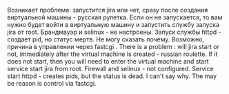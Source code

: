 Возникает проблема: запустится jira или нет, сразу после создания виртуальной машины - русская рулетка.
Если он не запускается, то вам нужно будет войти в виртуальную машину и запустить службу запуска jira от root.
Брандмауэр и selinux - не настроены. Запуск службы httpd - создает pid, но статус мертв.
Не могу сказать почему. Возможно, причина в управлении через fastcgi . 
There is a problem : will jira start or not, immediately after the virtual machine is created - russian roulette.
If it does not start, then you will need to enter the virtual machine and start service start jira from root.
Firewall and selinux - not configured. Service start httpd - creates pids, but the status is dead. I can't say why.
The may be reason is control via fastcgi.
